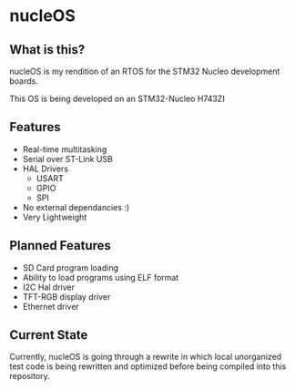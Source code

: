 # nucleOS #

## What is this? ##
nucleOS is my rendition of an RTOS for the STM32 Nucleo development boards.

This OS is being developed on an STM32-Nucleo H743ZI

## Features ##
* Real-time multitasking
* Serial over ST-Link USB
* HAL Drivers
  * USART
  * GPIO
  * SPI
* No external dependancies :)
* Very Lightweight

## Planned Features ##
* SD Card program loading
* Ability to load programs using ELF format
* I2C Hal driver
* TFT-RGB display driver
* Ethernet driver

## Current State ##
Currently, nucleOS is going through a rewrite in which local unorganized test code is being rewritten and optimized before being compiled into this repository.
